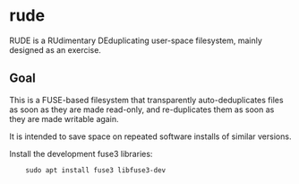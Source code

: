 # rude

RUDE is a RUdimentary DEduplicating user-space filesystem, mainly designed as an exercise.


## Goal

This is a FUSE-based filesystem that transparently auto-deduplicates
files as soon as they are made read-only, and re-duplicates them as
soon as they are made writable again.

It is intended to save space on repeated software installs of similar
versions.

Install the development fuse3 libraries:

        sudo apt install fuse3 libfuse3-dev

